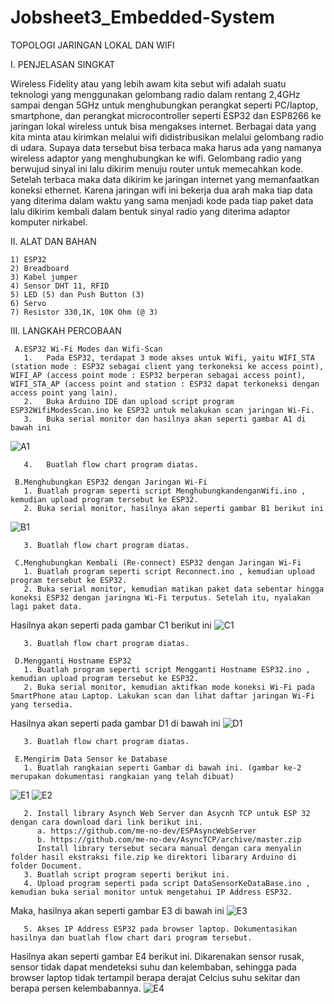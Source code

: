 # Jobsheet3_Embedded-System
TOPOLOGI JARINGAN LOKAL DAN WIFI

I. PENJELASAN SINGKAT

Wireless Fidelity atau yang lebih awam kita sebut wifi adalah suatu teknologi yang menggunakan gelombang radio dalam rentang 2,4GHz sampai dengan 5GHz untuk menghubungkan perangkat seperti PC/laptop, smartphone, dan perangkat microcontroller seperti ESP32 dan ESP8266 ke jaringan lokal wireless untuk bisa mengakses internet. Berbagai data yang kita minta atau kirimkan melalui wifi didistribusikan melalui gelombang radio di udara. Supaya data tersebut bisa terbaca maka harus ada yang namanya wireless adaptor yang menghubungkan ke wifi. Gelombang radio yang berwujud sinyal ini lalu dikirim menuju router untuk memecahkan kode. Setelah terbaca maka data dikirim ke jaringan internet yang memanfaatkan koneksi ethernet. Karena jaringan wifi ini bekerja dua arah maka tiap data yang diterima dalam waktu yang sama menjadi kode pada tiap paket data lalu dikirim kembali dalam bentuk sinyal radio yang diterima adaptor komputer nirkabel. 

II. ALAT DAN BAHAN

    1) ESP32
    2) Breadboard
    3) Kabel jumper
    4) Sensor DHT 11, RFID
    5) LED (5) dan Push Button (3)
    6) Servo
    7) Resistor 330,1K, 10K Ohm (@ 3)

III. LANGKAH PERCOBAAN 

     A.ESP32 Wi-Fi Modes dan Wifi-Scan
       1.	Pada ESP32, terdapat 3 mode akses untuk Wifi, yaitu WIFI_STA (station mode : ESP32 sebagai client yang terkoneksi ke access point), WIFI_AP (access point mode : ESP32 berperan sebagai access point), WIFI_STA_AP (access point and station : ESP32 dapat terkoneksi dengan access point yang lain).
       2.	Buka Arduino IDE dan upload script program ESP32WifiModesScan.ino ke ESP32 untuk melakukan scan jaringan Wi-Fi.
       3.	Buka serial monitor dan hasilnya akan seperti gambar A1 di bawah ini
![A1](https://user-images.githubusercontent.com/121161133/209753952-91df1a86-f586-4df7-b4e3-4ba9e15fb9fa.png)

       4.	Buatlah flow chart program diatas.

     B.Menghubungkan ESP32 dengan Jaringan Wi-Fi 
       1. Buatlah program seperti script MenghubungkandenganWifi.ino , kemudian upload program tersebut ke ESP32.
       2. Buka serial monitor, hasilnya akan seperti gambar B1 berikut ini 
![B1](https://user-images.githubusercontent.com/121161133/209753965-72ec2014-e9fb-4076-9423-c050fa6273ad.png)

       3. Buatlah flow chart program diatas.

     C.Menghubungkan Kembali (Re-connect) ESP32 dengan Jaringan Wi-Fi 
       1. Buatlah program seperti script Reconnect.ino , kemudian upload program tersebut ke ESP32.
       2. Buka serial monitor, kemudian matikan paket data sebentar hingga koneksi ESP32 dengan jaringna Wi-Fi terputus. Setelah itu, nyalakan lagi paket data.
Hasilnya akan seperti pada gambar C1 berikut ini
![C1](https://user-images.githubusercontent.com/121161133/209753991-00f7734c-6924-4e9e-8ccf-47754a98580a.png)

       3. Buatlah flow chart program diatas.

     D.Mengganti Hostname ESP32 
       1. Buatlah program seperti script Mengganti Hostname ESP32.ino , kemudian upload program tersebut ke ESP32.
       2. Buka serial monitor, kemudian aktifkan mode koneksi Wi-Fi pada SmartPhone atau Laptop. Lakukan scan dan lihat daftar jaringan Wi-Fi yang tersedia.
Hasilnya akan seperti pada gambar D1 di bawah ini
![D1](https://user-images.githubusercontent.com/121161133/209754018-d2ac4f61-0d10-47ee-9f35-74ca1210e783.png)

       3. Buatlah flow chart program diatas.

     E.Mengirim Data Sensor ke Database 
       1. Buatlah rangkaian seperti Gambar di bawah ini. (gambar ke-2 merupakan dokumentasi rangkaian yang telah dibuat)
![E1](https://user-images.githubusercontent.com/121161133/209754041-6c7b75c7-b828-4eb1-a6c2-fea3d1144c1b.png)
![E2](https://user-images.githubusercontent.com/121161133/209754815-999739a0-cfb6-405c-8b78-41656a5032be.png)

       2. Install library Asynch Web Server dan Asycnh TCP untuk ESP 32 dengan cara download dari link berikut ini. 
          a. https://github.com/me-no-dev/ESPAsyncWebServer 
          b. https://github.com/me-no-dev/AsyncTCP/archive/master.zip 
          Install library tersebut secara manual dengan cara menyalin folder hasil ekstraksi file.zip ke direktori libarary Arduino di folder Document.
       3. Buatlah script program seperti berikut ini.
       4. Upload program seperti pada script DataSensorKeDataBase.ino , kemudian buka serial monitor untuk mengetahui IP Address ESP32.
Maka, hasilnya akan seperti gambar E3 di bawah ini
![E3](https://user-images.githubusercontent.com/121161133/209754093-8a5531e9-4985-4cea-bfd2-9574278d43df.png)

       5. Akses IP Address ESP32 pada browser laptop. Dokumentasikan hasilnya dan buatlah flow chart dari program tersebut.
Hasilnya akan seperti gambar E4 berikut ini. Dikarenakan sensor rusak, sensor tidak dapat mendeteksi suhu dan kelembaban, sehingga pada browser laptop tidak tertampil berapa derajat Celcius suhu sekitar dan berapa persen kelembabannya.
![E4](https://user-images.githubusercontent.com/121161133/209755148-cc1baa54-04d5-4419-bb9b-f96644d8a156.png)

